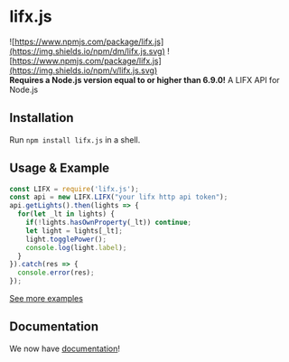 # lifx.js  
![https://www.npmjs.com/package/lifx.js](https://img.shields.io/npm/dm/lifx.js.svg) ![https://www.npmjs.com/package/lifx.js](https://img.shields.io/npm/v/lifx.js.svg)  
**Requires a Node.js version equal to or higher than 6.9.0!**
A LIFX API for Node.js

## Installation  
Run ```npm install lifx.js``` in a shell.

## Usage & Example
```javascript
const LIFX = require('lifx.js');
const api = new LIFX.LIFX("your lifx http api token");
api.getLights().then(lights => {
  for(let _lt in lights) {
    if(!lights.hasOwnProperty(_lt)) continue;
    let light = lights[_lt];
    light.togglePower();
    console.log(light.label);
  }
}).catch(res => {
  console.error(res);
});
```  
[See more examples](../example/)

## Documentation
We now have [documentation](https://fncxpro.github.io/lifx.js/)!